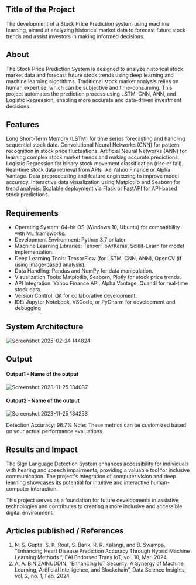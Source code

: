 ## Title of the Project
The development of a Stock Price Prediction system using machine learning, 
aimed at analyzing historical market data to forecast future stock trends and assist investors in making informed decisions.
## About
<!--Detailed Description about the project-->
The Stock Price Prediction System is designed to analyze historical stock market data and forecast future stock trends using deep learning and machine learning algorithms. Traditional stock market analysis relies on human expertise, which can be subjective and time-consuming. This project automates the prediction process using LSTM, CNN, ANN, and Logistic Regression, enabling more accurate and data-driven investment decisions.

## Features
<!--List the features of the project as shown below-->
Long Short-Term Memory (LSTM) for time series forecasting and handling sequential stock data.
Convolutional Neural Networks (CNN) for pattern recognition in stock price fluctuations.
Artificial Neural Networks (ANN) for learning complex stock market trends and making accurate predictions.
Logistic Regression for binary stock movement classification (rise or fall).
Real-time stock data retrieval from APIs like Yahoo Finance or Alpha Vantage.
Data preprocessing and feature engineering to improve model accuracy.
Interactive data visualization using Matplotlib and Seaborn for trend analysis.
Scalable deployment via Flask or FastAPI for API-based stock predictions.


## Requirements
<!--List the requirements of the project as shown below-->
* Operating System: 64-bit OS (Windows 10, Ubuntu) for compatibility with ML frameworks.
* Development Environment: Python 3.7 or later.
* Machine Learning Libraries: TensorFlow/Keras, Scikit-Learn for model implementation.
* Deep Learning Tools: TensorFlow (for LSTM, CNN, ANN), OpenCV (if using image-based analysis).
* Data Handling: Pandas and NumPy for data manipulation.
* Visualization Tools: Matplotlib, Seaborn, Plotly for stock price trends.
* API Integration: Yahoo Finance API, Alpha Vantage, Quandl for real-time stock data.
* Version Control: Git for collaborative development.
* IDE: Jupyter Notebook, VSCode, or PyCharm for development and debugging
## System Architecture
<!--Embed the system architecture diagram as shown below-->

![Screenshot 2025-02-24 144824](https://github.com/user-attachments/assets/4df16f9e-a85f-4826-bd92-7f2524a055a9)

## Output

<!--Embed the Output picture at respective places as shown below as shown below-->
#### Output1 - Name of the output

![Screenshot 2023-11-25 134037](https://github.com/<<yourusername>>/Hand-Gesture-Recognition-System/assets/75235455/8c2b6b5c-5ed2-4ec4-b18e-5b6625402c16)

#### Output2 - Name of the output
![Screenshot 2023-11-25 134253](https://github.com/<<yourusername>>/Hand-Gesture-Recognition-System/assets/75235455/5e05c981-05ca-4aaa-aea2-d918dcf25cb7)

Detection Accuracy: 96.7%
Note: These metrics can be customized based on your actual performance evaluations.


## Results and Impact
<!--Give the results and impact as shown below-->
The Sign Language Detection System enhances accessibility for individuals with hearing and speech impairments, providing a valuable tool for inclusive communication. The project's integration of computer vision and deep learning showcases its potential for intuitive and interactive human-computer interaction.

This project serves as a foundation for future developments in assistive technologies and contributes to creating a more inclusive and accessible digital environment.

## Articles published / References
1. N. S. Gupta, S. K. Rout, S. Barik, R. R. Kalangi, and B. Swampa, “Enhancing Heart Disease Prediction Accuracy Through Hybrid Machine Learning Methods ”, EAI Endorsed Trans IoT, vol. 10, Mar. 2024.
2. A. A. BIN ZAINUDDIN, “Enhancing IoT Security: A Synergy of Machine Learning, Artificial Intelligence, and Blockchain”, Data Science Insights, vol. 2, no. 1, Feb. 2024.




